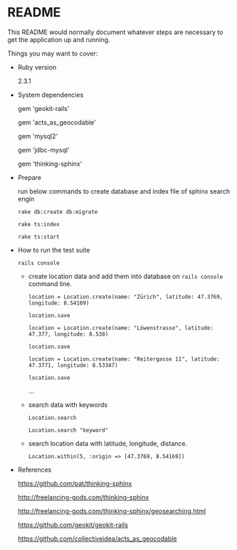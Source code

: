 # README

This README would normally document whatever steps are necessary to get the
application up and running.

Things you may want to cover:

* Ruby version
	
	2.3.1

* System dependencies
	
	gem 'geokit-rails'
	
	gem 'acts_as_geocodable'
	
	gem 'mysql2'
	
	gem 'jdbc-mysql'

	gem 'thinking-sphinx'

* Prepare
	
	run below commands to create database and index file of sphinx search engin 

	`rake db:create db:migrate`
	
	`rake ts:index`
	
	`rake ts:start`

* How to run the test suite
	
	`rails console`
	
	- create location data and add them into database on `rails console` command line. 

		`location = Location.create(name: "Zürich", latitude: 47.3769, longitude: 8.54169)`
		
		`location.save`


		`location = Location.create(name: "Löwenstrasse", latitude: 47.377, longitude: 8.538)`

		`location.save`


		`location = Location.create(name: "Reitergasse 11", latitude: 47.3771, longitude: 8.53347)`

		`location.save`

		...


	- search data with keywords

		`Location.search`

		`Location.search "keyword"`


	- search location data with latitude, longitude, distance.

		`Location.within(5, :origin => [47.3769, 8.54169])`


* References

	https://github.com/pat/thinking-sphinx

	http://freelancing-gods.com/thinking-sphinx

	http://freelancing-gods.com/thinking-sphinx/geosearching.html

	https://github.com/geokit/geokit-rails

	https://github.com/collectiveidea/acts_as_geocodable

